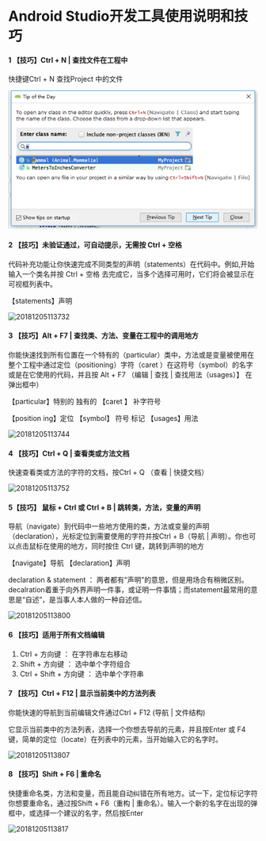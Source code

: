 

# Android Studio开发工具使用说明和技巧

#### 1 【技巧】Ctrl + N  | 查找文件在工程中

快捷键Ctrl + N 查找Project 中的文件

![20181205113714](DocPics\20181205113714.png)

#### 2 【技巧】未验证通过，可自动提示，无需按 Ctrl + 空格

代码补充功能让你快速完成不同类型的声明（statements）在代码中。例如,开始输入一个类名并按 Ctrl + 空格 去完成它，当多个选择可用时，它们将会被显示在可视框列表中。

【statements】声明

![20181205113732](C:\ADT\Code\GitHub\DevelopmentToolsDoc\docPics\20181205113732.png)



#### 3 【技巧】Alt + F7  |  查找类、方法、变量在工程中的调用地方

你能快速找到所有位置在一个特有的（particular）类中，方法或是变量被使用在整个工程中通过定位（positioning）字符（caret ）在这符号（symbol）的名字或是在它使用的代码，并且按 Alt + F7 （编辑 | 查找 | 查找用法（usages）】 在弹出框中）

【particular】特别的 独有的 【caret 】 补字符号

【position ing】定位 【symbol】 符号 标记 【usages】用法 



![20181205113744](C:\ADT\Code\GitHub\DevelopmentToolsDoc\docPics\20181205113744.png)



#### 4 【技巧】Ctrl + Q  |  查看类或方法文档

快速查看类或方法的字符的文档，按Ctrl + Q （查看 | 快捷文档）

![20181205113752](C:\ADT\Code\GitHub\DevelopmentToolsDoc\docPics\20181205113752.png)

####  5【技巧】 鼠标 + Ctrl 或 Ctrl + B | 跳转类，方法，变量的声明

导航（navigate）到代码中一些地方使用的类，方法或变量的声明（declaration），光标定位到需要使用的字符并按Ctrl + B（导航  | 声明）。你也可以点击鼠标在使用的地方，同时按住 Ctrl 键，跳转到声明的地方

【navigate】导航 【declaration】声明

declaration & statement  ： 两者都有“声明”的意思，但是用场合有稍微区别。decalration着重于向外界声明一件事，或证明一件事情；而statement最常用的意思是“自述”，是当事人本人做的一种自述信。

![20181205113800](C:\ADT\Code\GitHub\DevelopmentToolsDoc\docPics\20181205113800.png)

#### 6 【技巧】适用于所有文档编辑

1. Ctrl + 方向键 ： 在字符串左右移动
2. Shift + 方向键 ： 选中单个字符组合
3. Ctrl + Shift + 方向键 ： 选中单个字符串

#### 7 【技巧】Ctrl + F12  | 显示当前类中的方法列表

你能快速的导航到当前编辑文件通过Ctrl + F12 (导航 | 文件结构)

它显示当前类中的方法列表，选择一个你想去导航的元素，并且按Enter 或 F4键，简单的定位（locate）在列表中的元素，当开始输入它的名字时。

![20181205113807](C:\ADT\Code\GitHub\DevelopmentToolsDoc\docPics\20181205113807.png)



#### 8 【技巧】Shift + F6  |  重命名

快捷重命名类，方法和变量，而且能自动纠错在所有地方。试一下，定位标记字符你想要重命名，通过按Shift + F6（重构 | 重命名）。输入一个新的名字在出现的弹框中，或选择一个建议的名字，然后按Enter



![20181205113817](C:\ADT\Code\GitHub\DevelopmentToolsDoc\docPics\20181205113817.png)



































